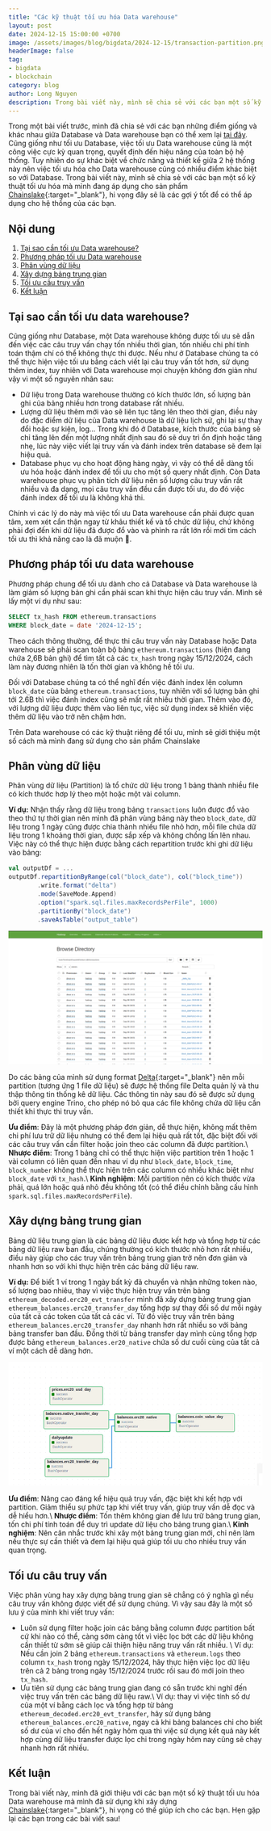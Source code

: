 ```yaml
---
title: "Các kỹ thuật tối ưu hóa Data warehouse"
layout: post
date: 2024-12-15 15:00:00 +0700
image: /assets/images/blog/bigdata/2024-12-15/transaction-partition.png
headerImage: false
tag:
- bigdata
- blockchain
category: blog
author: Long Nguyen
description: Trong bài viết này, mình sẽ chia sẻ với các bạn một số kỹ thuật tối ưu hóa mà mình đang áp dụng cho sản phẩm Chainslake, hi vọng đây sẽ là các gợi ý tốt để có thể áp dụng cho hệ thống của các bạn.
---
```


Trong một bài viết trước, mình đã chia sẻ với các bạn những điểm giống và khác nhau giữa Database và Data warehouse bạn có thể xem lại [tại đây](/cai-dat-data-warehouse-tren-hadoop-phan-1/#introduction). Cũng giống như tối ưu Database, việc tối ưu Data warehouse cũng là một công việc cực kỳ quan trọng, quyết định đến hiệu năng của toàn bộ hệ thống. Tuy nhiên do sự khác biệt về chức năng và thiết kế giữa 2 hệ thống này nên việc tối ưu hóa cho Data warehouse cũng có nhiều điểm khác biệt so với Database. Trong bài viết này, mình sẽ chia sẻ với các bạn một số kỹ thuật tối ưu hóa mà mình đang áp dụng cho sản phẩm [Chainslake](https://metabase.chainslake.io){:target="_blank"}, hi vọng đây sẽ là các gợi ý tốt để có thể áp dụng cho hệ thống của các bạn.

## Nội dung
1. [Tại sao cần tối ưu Data warehouse?](#why) 
2. [Phương pháp tối ưu Data warehouse](#methodology)
3. [Phân vùng dữ liệu](#partition)
4. [Xây dựng bảng trung gian](#intermediate-table)
5. [Tối ưu câu truy vấn](#optimize-query)
6. [Kết luận](#conclusion)

## Tại sao cần tối ưu data warehouse?<a name="why"></a>

Cũng giống như Database, một Data warehouse không được tối ưu sẽ dẫn đến việc các câu truy vấn chạy tốn nhiều thời gian, tốn nhiều chi phí tính toán thậm chí có thể không thực thi được. Nếu như ở Database chúng ta có thể thực hiện việc tối ưu bằng cách viết lại câu truy vấn tốt hơn, sử dụng thêm index, tuy nhiên với Data warehouse mọi chuyện không đơn giản như vậy vì một số nguyên nhân sau:
- Dữ liệu trong Data warehouse thường có kích thước lớn, số lượng bản ghi của bảng nhiều hơn trong database rất nhiều.
- Lượng dữ liệu thêm mới vào sẽ liên tục tăng lên theo thời gian, điều này do đặc điểm dữ liệu của Data warehouse là dữ liệu lịch sử, ghi lại sự thay đổi hoặc sự kiện, log... Trong khi đó ở Database, kích thước của bảng sẽ chỉ tăng lên đến một lượng nhất định sau đó sẽ duy trì ổn định hoặc tăng nhẹ, lúc này việc viết lại truy vấn và đánh index trên database sẽ đem lại hiệu quả.
- Database phục vụ cho hoạt động hàng ngày, vì vậy có thể dễ dàng tối ưu hóa hoặc đánh index để tối ưu cho một số query nhất định. Còn Data warehouse phục vụ phân tích dữ liệu nên số lượng câu truy vấn rất nhiều và đa dạng, mọi câu truy vấn đều cần được tối ưu, do đó việc đánh index để tối ưu là không khả thi.

Chính vì các lý do này mà việc tối ưu Data warehouse cần phải được quan tâm, xem xét cẩn thận ngay từ khâu thiết kế và tổ chức dữ liệu, chứ không phải đợi đến khi dữ liệu đã được đổ vào và phình ra rất lớn rồi mới tìm cách tối ưu thì khả năng cao là đã muộn :pray:.

## Phương pháp tối ưu data warehouse <a name="methodology"></a>

Phương pháp chung để tối ưu dành cho cả Database và Data warehouse là làm giảm số lượng bản ghi cần phải scan khi thực hiện câu truy vấn. Mình sẽ lấy một ví dụ như sau:

```sql
SELECT tx_hash FROM ethereum.transactions 
WHERE block_date = date '2024-12-15'; 
```

Theo cách thông thường, để thực thi câu truy vấn này Database hoặc Data warehouse sẽ phải scan toàn bộ bảng `ethereum.transactions` (hiện đang chứa 2,6B bản ghi) để tìm tất cả các `tx_hash` trong ngày 15/12/2024, cách làm này đương nhiên là tốn thời gian và không hề tối ưu.

Đối với Database chúng ta có thể nghĩ đến việc đánh index lên column `block_date` của bảng `ethereum.transactions`, tuy nhiên với số lượng bản ghi tới 2.6B thì việc đánh index cũng sẽ mất rất nhiều thời gian. Thêm vào đó, với lượng dữ liệu được thêm vào liên tục, việc sử dụng index sẽ khiến việc thêm dữ liệu vào trở nên chậm hơn.

Trên Data warehouse có các kỹ thuật riêng để tối ưu, mình sẽ giới thiệu một số cách mà mình đang sử dụng cho sản phẩm Chainslake

## Phân vùng dữ liệu <a name="partition"></a>

Phân vùng dữ liệu (Partition) là tổ chức dữ liệu trong 1 bảng thành nhiều file có kích thước hơp lý theo một hoặc một vài column.

__Ví dụ:__ Nhận thấy rằng dữ liệu trong bảng `transactions` luôn được đổ vào theo thứ tự thời gian nên mình đã phân vùng bảng này theo `block_date`, dữ liệu trong 1 ngày cũng được chia thành nhiều file nhỏ hơn, mỗi file chứa dữ liệu trong 1 khoảng thời gian, được sắp xếp và không chồng lấn lên nhau. Việc này có thể thực hiện được bằng cách repartition trước khi ghi dữ liệu vào bảng:

```scala
val outputDf = ...
outputDf.repartitionByRange(col("block_date"), col("block_time"))
        .write.format("delta")
        .mode(SaveMode.Append)
        .option("spark.sql.files.maxRecordsPerFile", 1000)
        .partitionBy("block_date")
        .saveAsTable("output_table")
```

![Transaction partition](/assets/images/blog/bigdata/2024-12-15/transaction-partition.png)

Do các bảng của mình sử dụng format [Delta](https://docs.delta.io/latest/index.html){:target="_blank"} nên mỗi partition (tương ứng 1 file dữ liệu) sẽ được hệ thống file Delta quản lý và thu thập thông tin thống kê dữ liệu. Các thông tin này sau đó sẽ được sử dụng bởi query engine Trino, cho phép nó bỏ qua các file không chứa dữ liệu cần thiết khi thực thi truy vấn.

__Ưu điểm__: Đây là một phương pháp đơn giản, dễ thực hiện, không mất thêm chi phí lưu trữ dữ liệu nhưng có thể đem lại hiệu quả rất tốt, đặc biệt đối với các câu truy vấn cần filter hoặc join theo các column đã được partition.\\
__Nhược điểm__: Trong 1 bảng chỉ có thể thực hiện việc partition trên 1 hoặc 1 vài column có liên quan đến nhau ví dụ như `block_date`, `block_time`, `block_number` không thể thực hiện trên các column có nhiều khác biệt như `block_date` với `tx_hash`.\\
__Kinh nghiệm__: Mỗi partition nên có kích thước vừa phải, quá lớn hoặc quá nhỏ đều không tốt (có thể điều chỉnh bằng cấu hình `spark.sql.files.maxRecordsPerFile`).

## Xây dựng bảng trung gian <a name="intermediate-table">

Bảng dữ liệu trung gian là các bảng dữ liệu được kết hợp và tổng hợp từ các bảng dữ liệu raw ban đầu, chúng thường có kích thước nhỏ hơn rất nhiều, điều này giúp cho các truy vấn trên bảng trung gian trở nên đơn giản và nhanh hơn so với khi thực hiện trên các bảng dữ liệu raw.

__Ví dụ:__ Để biết 1 ví trong 1 ngày bất kỳ đã chuyển và nhận những token nào, số lượng bao nhiêu, thay vì việc thực hiện truy vấn trên bảng `ethereum_decoded.erc20_evt_transfer` mình đã xây dựng bảng trung gian `ethereum_balances.erc20_transfer_day` tổng hợp sự thay đổi số dư mỗi ngày của tất cả các token của tất cả các ví. Từ đó việc truy vấn trên bảng `ethereum_balances.erc20_transfer_day` nhanh hơn rất nhiều so với bảng bảng transfer ban đầu. Đồng thời từ bảng transfer day mình cùng tổng hợp được bảng `ethereum_balances.er20_native` chứa số dư cuối cùng của tất cả ví một cách dễ dàng hơn.

![intermediate table](/assets/images/blog/bigdata/2024-12-15/intermediate-table.png)

__Ưu điểm__: Nâng cao đáng kể hiệu quả truy vấn, đặc biệt khi kết hợp với partition. Giảm thiểu sự phức tạp khi viết truy vấn, giúp truy vấn dễ đọc và dễ hiểu hơn.\\
__Nhược điểm__: Tốn thêm không gian để lưu trữ bảng trung gian, tốn chi phí tính toán để duy trì update dữ liệu cho bảng trung gian.\\
__Kinh nghiệm__: Nên cân nhắc trước khi xây một bảng trung gian mới, chỉ nên làm nếu thực sự cần thiết và đem lại hiệu quả giúp tối ưu cho nhiều truy vấn quan trọng.

## Tối ưu câu truy vấn <a name="optimize-query">

Việc phân vùng hay xây dựng bảng trung gian sẽ chẳng có ý nghĩa gì nếu câu truy vấn không được viết để sử dụng chúng. Vì vậy sau đây là một số lưu ý của mình khi viết truy vấn:
- Luôn sử dụng filter hoặc join các bảng bằng column được partition bất cứ khi nào có thể, càng sớm càng tốt vì việc lọc bớt các dữ liệu không cần thiết từ sớm sẽ giúp cải thiện hiệu năng truy vấn rất nhiều. \\
Ví dụ: Nếu cần join 2 bảng `ethereum.transactions` và `ethereum.logs` theo column `tx_hash` trong ngày 15/12/2024, hãy thực hiện việc lọc dữ liệu trên cả 2 bảng trong ngày 15/12/2024 trước rồi sau đó mới join theo `tx_hash`.
- Ưu tiên sử dụng các bảng trung gian đang có sẵn trước khi nghĩ đến việc truy vấn trên các bảng dữ liệu raw.\\
Ví dụ: thay vì việc tính số dư của một ví bằng cách lọc và tổng hợp từ bảng `ethereum_decoded.erc20_evt_transfer`, hãy sử dụng bảng `ethereum_balances.erc20_native`, ngay cả khi bảng balances chỉ cho biết số dư của ví cho đến hết ngày hôm qua thì việc sử dụng kết quả này kết hợp cùng dữ liệu transfer được lọc chỉ trong ngày hôm nay cũng sẽ chạy nhanh hơn rất nhiều.

## Kết luận <a name="conclusion"></a>

Trong bài viết này, mình đã giới thiệu với các bạn một số kỹ thuật tối ưu hóa Data warehouse mà mình đã sử dụng khi xây dựng [Chainslake](https://metabase.chainslake.io){:target="_blank"}, hi vọng có thể giúp ích cho các bạn. Hẹn gặp lại các bạn trong các bài viết sau!